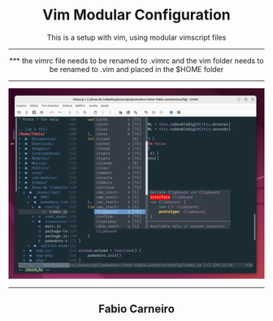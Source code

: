<h1 align="center">Vim Modular Configuration</h1>

<p align="center">This is a setup with vim, using modular vimscript files</p>
<hr>

<p align="center">*** the vimrc file needs to be renamed to .vimrc and the vim folder needs to be renamed to .vim and placed in the $HOME folder</p>
<hr>

<p align="center">
<img src="https://raw.githubusercontent.com/bynmboy/vim-modular/master/vim-modular/vim-modular.png" alt="modular-vim" width="850"/>
</p>
<hr>

<h2 align="center">Fabio Carneiro</h2>

